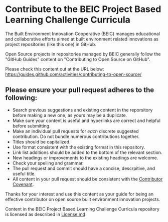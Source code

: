 # Contribute to the BEIC Project Based Learning Challenge Curricula

The Built Environment Innovation Cooperative (BEIC) manages educational and collaborative efforts aimed at built environment related innovations as project repositories (like this one) in GitHub. 

Open Source projects in repositories managed by BEIC generally follow the "GitHub Guides" content on "Contributing to Open Source on GitHub".

Please check this content out at the URL below:
https://guides.github.com/activities/contributing-to-open-source/

## Please ensure your pull request adheres to the following:

* Search previous suggestions and existing content in the reporsitory before making a new one, as yours may be a duplicate.
* Make sure your content is useful and hyperlinks are correct and helpful before submitting.
* Make an individual pull requests for *each* discrete suggested contribution.  Do not bundle numerous contributions together.
* Titles should be capitalized.
* Use format consistent with the existing format in this repository.
* Link list additions should be added to the bottom of the relevant section.
* New headings or improvements to the existing headings are welcome.
* Check your spelling and grammar.
* The pull request and commit should have a concise, descrpitive, and useful title.
* All content in your pull request should be consistent with the [Contributor Covenant](https://www.contributor-covenant.org/version/1/4/code-of-conduct.html).  

Thanks for your interest and use this content as your guide for being an effective contributor on open source built environment innovation projects.

Content in the BEIC Project Based Learning Challenge Curricula repository is licensed as described in [License.md](https://github.com/BEICBIM/BEICPBLChallenge/blob/master/License.md).
